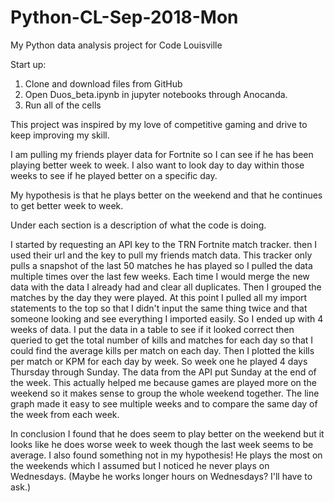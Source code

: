 # Python-CL-Sep-2018-Mon
My Python data analysis project for Code Louisville

Start up:
1. Clone and download files from GitHub
2. Open Duos_beta.ipynb in jupyter notebooks through Anocanda.
3. Run all of the cells

This project was inspired by my love of competitive gaming and drive to keep improving my skill.

I am pulling my friends player data for Fortnite so I can see if he has been playing better week to week. I also want to look day to day within those weeks to see if he played better on a specific day.

My hypothesis is that he plays better on the weekend and that he continues to get better week to week.

Under each section is a description of what the code is doing.

I started by requesting an API key to the TRN Fortnite match tracker.
then I used their url and the key to pull my friends match data. This tracker only pulls a snapshot of the last 50 matches he has played so I pulled the data multiple times over the last few weeks.
Each time I would merge the new data with the data I already had and clear all duplicates.
Then I grouped the matches by the day they were played.
At this point I pulled all my import statements to the top so that I didn't input the same thing twice and that someone looking and see everything I imported easily.
So I ended up with 4 weeks of data.
I put the data in a table to see if it looked correct then queried to get the total number of kills and matches for each day so that I could find the average kills per match on each day.
Then I plotted the kills per match or KPM for each day by week. So week one he played 4 days Thursday through Sunday. The data from the API put Sunday at the end of the week. This actually helped me because games are played more on the weekend so it makes sense to group the whole weekend together.
The line graph made it easy to see multiple weeks and to compare the same day of the week from each week.

In conclusion I found that he does seem to play better on the weekend but it looks like he does worse week to week though the last week seems to be average.
I also found something not in my hypothesis! He plays the most on the weekends which I assumed but I noticed he never plays on Wednesdays. (Maybe he works longer hours on Wednesdays? I'll have to ask.)
